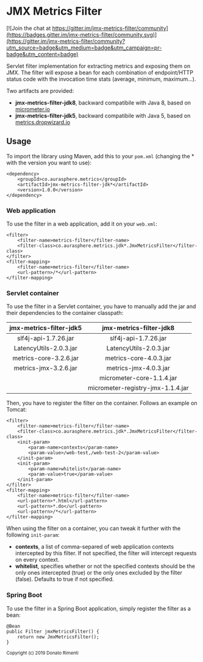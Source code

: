 # JMX Metrics Filter

[![Join the chat at https://gitter.im/jmx-metrics-filter/community](https://badges.gitter.im/jmx-metrics-filter/community.svg)](https://gitter.im/jmx-metrics-filter/community?utm_source=badge&utm_medium=badge&utm_campaign=pr-badge&utm_content=badge)

Servlet filter implementation for extracting metrics and exposing them on JMX. The filter will expose a bean for each combination of endpoint/HTTP status code with the invocation time stats (average, minimum, maximum...). 

Two artifacts are provided:
 - **jmx-metrics-filter-jdk8**, backward compatibile with Java 8, based on [micrometer.io](http://micrometer.io)
 - **jmx-metrics-filter-jdk5**, backward compatibile with Java 5, based on [metrics.dropwizard.io](https://metrics.dropwizard.io)
 
## Usage
To import the library using Maven, add this to your `pom.xml` (changing the * with the version you want to use):
 
    <dependency>
        <groupId>co.aurasphere.metrics</groupId>
        <artifactId>jmx-metrics-filter-jdk*</artifactId>
        <version>1.0.0</version>
    </dependency>
 
### Web application
To use the filter in a web application, add it on your `web.xml`:
 
    <filter>
        <filter-name>metrics-filter</filter-name>
        <filter-class>co.aurasphere.metrics.jdk*.JmxMetricsFilter</filter-class>
    </filter>
    <filter-mapping>
        <filter-name>metrics-filter</filter-name>
        <url-pattern>/*</url-pattern>
    </filter-mapping>
 
 ### Servlet container
 To use the filter in a Servlet container, you have to manually add the jar and their dependencies to the container classpath:
 
 | jmx-metrics-filter-jdk5 | jmx-metrics-filter-jdk8 |
|:-------------:|:-------------:|
| slf4j-api-1.7.26.jar | slf4j-api-1.7.26.jar |
| LatencyUtils-2.0.3.jar | LatencyUtils-2.0.3.jar |
| metrics-core-3.2.6.jar | metrics-core-4.0.3.jar |
| metrics-jmx-3.2.6.jar | metrics-jmx-4.0.3.jar |
| | micrometer-core-1.1.4.jar |
| | micrometer-registry-jmx-1.1.4.jar |
 
 Then, you have to register the filter on the container. Follows an example on Tomcat:
 
    <filter>
        <filter-name>metrics-filter</filter-name>
        <filter-class>co.aurasphere.metrics.jdk*.JmxMetricsFilter</filter-class>
        <init-param>
            <param-name>contexts</param-name>
            <param-value>/web-test,/web-test-2</param-value>
        </init-param>
        <init-param>
            <param-name>whitelist</param-name>
            <param-value>true</param-value>
        </init-param>
    </filter>
    <filter-mapping>
        <filter-name>metrics-filter</filter-name>
        <url-pattern>*.html</url-pattern>
        <url-pattern>*.do</url-pattern>
        <url-pattern>/*</url-pattern>
    </filter-mapping>
    
When using the filter on a container, you can tweak it further with the following `init-param`:
 - **contexts**, a list of comma-separed of web application contexts intercepted by this filter. If not specified, the filter will intercept requests on every context.
 - **whitelist**, specifies whether or not the specified contexts should be the only ones intercepted (true) or the only ones excluded by the filter (false). Defaults to true if not specified.

 ### Spring Boot
 To use the filter in a Spring Boot application, simply register the filter as a bean:
 
    @Bean
    public Filter jmxMetricsFilter() {
        return new JmxMetricsFilter();
    }

<sub>Copyright (c) 2019 Donato Rimenti</sub>
